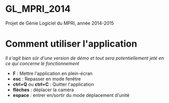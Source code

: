 GL_MPRI_2014
============

Projet de Génie Logiciel du MPRI, année 2014-2015

# Comment utiliser l'application

*Il s'agit bien sûr d'une version de démo et tout sera potentiellement jeté
en ce qui concerne le fonctionnement*

* **F** : Mettre l'application en plein-écran
* **esc** : Repasser en mode fenêtre
* **ctrl+Q** ou **ctrl+C** : Quitter l'application
* **flèches** : déplacer la caméra
* **espace** : entrer en/sortir du mode déplacement d'unité
